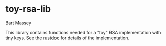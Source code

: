 # toy-rsa-lib
Bart Massey

This library contains functions needed for a "toy" RSA
implementation with tiny keys. See the
[rustdoc]() for details of the
implementation.
